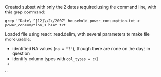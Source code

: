 Created subset with only the 2 dates required using the command line, with this grep command:

`grep '^Date\|^[12]\/2\/2007' household_power_consumption.txt > power_consumption_subset.txt`

Loaded file using readr::read.delim, with several parameters to make file more usable:

- identified NA values (`na = "?"`), though there are none on the days in question
- identify column types with `col_types = c()`
- 

``

